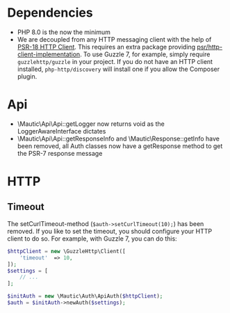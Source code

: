 # Dependencies
* PHP 8.0 is the now the minimum
* We are decoupled from any HTTP messaging client with the help of [PSR-18 HTTP Client](https://www.php-fig.org/psr/psr-18/). This requires an extra package providing [psr/http-client-implementation](https://packagist.org/providers/psr/http-client-implementation). To use Guzzle 7, for example, simply require `guzzlehttp/guzzle` in your project. If you do not have an HTTP client installed, `php-http/discovery` will install one if you allow the Composer plugin.

# Api
* \Mautic\Api\Api::getLogger now returns void as the LoggerAwareInterface dictates
* \Mautic\Api\Api::getResponseInfo and \Mautic\Response::getInfo have been removed, all Auth classes now have a getResponse method to get the PSR-7 response message

# HTTP
## Timeout
The setCurlTimeout-method (`$auth->setCurlTimeout(10);`) has been removed. If you like to set the timeout, you should configure your HTTP client to do so. For example, with Guzzle 7, you can do this:

```php
$httpClient = new \GuzzleHttp\Client([
    'timeout'  => 10,
]);
$settings = [
    // ...
];

$initAuth = new \Mautic\Auth\ApiAuth($httpClient);
$auth = $initAuth->newAuth($settings);
```
